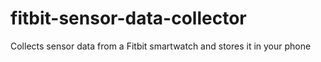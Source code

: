 # fitbit-sensor-data-collector
Collects sensor data from a Fitbit smartwatch and stores it in your phone
